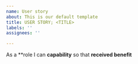```yaml
---
name: User story
about: This is our default template
title: USER STORY; <TITLE>
labels: ''
assignees: ''

---
```


As a **role I can **capability** so that **received benefit**
